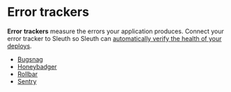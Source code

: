 # Error trackers

**Error** **trackers** measure the errors your application produces. Connect your error tracker to Sleuth so Sleuth can [automatically verify the health of your deploys](../../../auto-verify-your-deploys/). 

* [Bugsnag](bugsnag.md)
* [Honeybadger](honeybadger.md)
* [Rollbar](rollbar.md)
* [Sentry](sentry.md)



